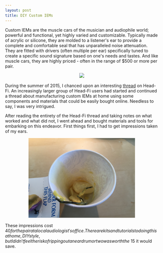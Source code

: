 ```yaml
---
layout: post
title: DIY Custom IEMs 
---
```


Custom IEMs are the muscle cars of the musician and audiophile world; powerful and functional, yet highly varied and customizable. Typically made of acrylic or silicone, they are molded to a listener's ear to provide a complete and comfortable seal that has unparalleled noise attenuation. They are fitted with drivers (often multiple per ear) specifically tuned to create a specific sound signature based on one's needs and tastes. And like muscle cars, they are highly priced - often in the range of $500 or more per pair. 

<center><img src="http://cdn.head-fi.org/4/45/4595e8ed_unique-melody-aero-custom-iem.jpeg" width="350"></center>

During the summer of 2015, I chanced upon an interesting [thread](http://www.head-fi.org/t/430688/home-made-iems) on Head-Fi. An increasingly larger group of Head-Fi users had started and continued a thread about manufacturing custom IEMs at home using some components and materials that could be easily bought online. Needless to say, I was very intrigued.

After reading the entirety of the Head-Fi thread and taking notes on what worked and what did not, I went ahead and bought materials and tools for embarking on this endeavor. First things first, I had to get impressions taken of my ears.

<center><img src="/images/diem/diem002.jpg" width="350"></center>

These impressions cost $40 for the pair at a local audiologist's office. There are kits and tutorials to doing this at home, DIY style, but I didn't feel the risk of ripping out an eardrum or two was worth the ~$15 it would save. 